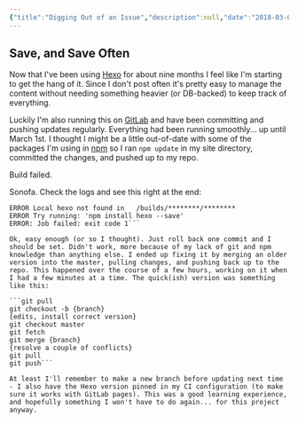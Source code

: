 ```yaml
---
{"title":"Digging Out of an Issue","description":null,"date":"2018-03-02","tags":["git","GitLab","hexo","webdev","pre-11ty"],"dg-publish":true,"created":"2018-03-02T11:38:42","updated":"2025-08-09T22:39:58-04:00","permalink":"/output/write/2018/digging-out-of-an-issue/","dgPassFrontmatter":true,"noteIcon":"3"}
---
```



## Save, and Save Often

Now that I've been using [Hexo](https://hexo.io/) for about nine months I feel like I'm starting to get the hang of it. Since I don't post often it's pretty easy to manage the content without needing something heavier (or DB-backed) to keep track of everything.

Luckily I'm also running this on [GitLab](https://gitlab.com/) and have been committing and pushing updates regularly. Everything had been running smoothly... up until March 1st. I thought I might be a little out-of-date with some of the packages I'm using in [npm](https://www.npmjs.com/) so I ran `npm update` in my site directory, committed the changes, and pushed up to my repo.

Build failed.

Sonofa. Check the logs and see this right at the end:

```$ hexo deploy
ERROR Local hexo not found in   /builds/********/********
ERROR Try running: 'npm install hexo --save'
ERROR: Job failed: exit code 1```

Ok, easy enough (or so I thought). Just roll back one commit and I should be set. Didn't work, more because of my lack of git and npm knowledge than anything else. I ended up fixing it by merging an older version into the master, pulling changes, and pushing back up to the repo. This happened over the course of a few hours, working on it when I had a few minutes at a time. The quick(ish) version was something like this:

```git pull
git checkout -b {branch}
{edits, install correct version}
git checkout master
git fetch
git merge {branch}
{resolve a couple of conflicts}
git pull
git push```

At least I'll remember to make a new branch before updating next time - I also have the Hexo version pinned in my CI configuration (to make sure it works with GitLab pages). This was a good learning experience, and hopefully something I won't have to do again... for this project anyway.
